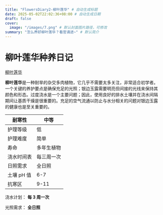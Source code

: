 ```yaml
---
title: "FlowersDiary2-柳叶莲华" # 自动生成标题
date: 2025-05-02T22:02:36+08:00 # 自动生成日期
draft: false
cover:
  image: "/images/7.png" # 默认封面图片路径，可修改
summary: "怎么养好柳叶莲华？看官请进~" # 默认简介
---
```


# 柳叶莲华种养日记

[柳叶莲华](https://www.picturethisai.com/wiki/×Sedeveria__Hummellii_.html)

**柳叶莲华**是一种耐旱的杂交多肉植物，它几乎不需要太多关注，非常适合初学者。一个关键的养护要点是确保充足的光照；银边玉露需要明亮但间接的光线来保持其颜色和形态。过度浇水是一个主要问题；因此，使用良好的排水土壤并在浇水间隔期间让基质干燥是很重要的。充足的空气流通以防止与水分相关的问题对银边玉露的健康也是至关重要的。

| 耐寒性     | 中等       |
| ---------- | ---------- |
| 护理等级   | 低         |
| 护理难度   | 简单       |
| 寿命       | 多年生植物 |
| 浇水时间表 | 每三周一次 |
| 日照需求   | 全日照     |
| 土壤 pH 值 | 6-7        |
| 抗寒区     | 9-11       |

浇水计划： **每 3 周一次**

光照需求： **全日照**
